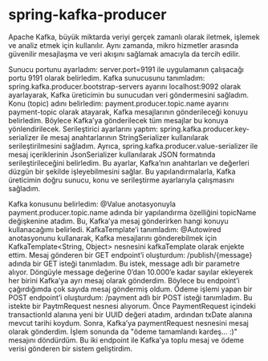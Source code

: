 # spring-kafka-producer

Apache Kafka, büyük miktarda veriyi gerçek zamanlı olarak iletmek, işlemek ve analiz etmek için kullanılır. Aynı zamanda, mikro hizmetler arasında güvenilir mesajlaşma ve veri akışını sağlamak amacıyla da tercih edilir.

Sunucu portunu ayarladım: server.port=9191 ile uygulamanın çalışacağı portu 9191 olarak belirledim.
Kafka sunucusunu tanımladım: spring.kafka.producer.bootstrap-servers ayarını localhost:9092 olarak ayarlayarak, Kafka üreticimin bu sunucudan veri göndermesini sağladım.
Konu (topic) adını belirledim: payment.producer.topic.name ayarını payment-topic olarak atayarak, Kafka mesajlarının gönderileceği konuyu belirledim. Böylece Kafka’ya gönderilecek tüm mesajlar bu konuya yönlendirilecek.
Serileştirici ayarlarını yaptım: spring.kafka.producer.key-serializer ile mesaj anahtarlarının StringSerializer kullanılarak serileştirilmesini sağladım. Ayrıca, spring.kafka.producer.value-serializer ile mesaj içeriklerinin JsonSerializer kullanılarak JSON formatında serileştirileceğini belirledim. Bu ayarlar, Kafka’nın anahtarları ve değerleri düzgün bir şekilde işleyebilmesini sağlar.
Bu yapılandırmalarla, Kafka üreticimin doğru sunucu, konu ve serileştirme ayarlarıyla çalışmasını sağladım.

Kafka konusunu belirledim: @Value anotasyonuyla payment.producer.topic.name adında bir yapılandırma özelliğini topicName değişkenine atadım. Bu, Kafka’ya mesaj gönderirken hangi konuyu kullanacağımı belirledi.
KafkaTemplate’i tanımladım: @Autowired anotasyonunu kullanarak, Kafka mesajlarını gönderebilmek için KafkaTemplate<String, Object> nesnesini kafkaTemplate olarak enjekte ettim.
Mesaj gönderen bir GET endpoint’i oluşturdum: /publish/{message} adında bir GET isteği tanımladım. Bu istek, message adlı bir parametre alıyor. Döngüyle message değerine 0’dan 10.000’e kadar sayılar ekleyerek her birini Kafka’ya ayrı mesaj olarak gönderdim. Böylece bu endpoint’i çağırdığımda çok sayıda mesaj göndermiş oldum.
Ödeme işlemi yapan bir POST endpoint’i oluşturdum: /payment adlı bir POST isteği tanımladım. Bu istekte bir PaytmRequest<PaymentRequest> nesnesi alıyorum. Önce PaymentRequest içindeki transactionId alanına yeni bir UUID değeri atadım, ardından txDate alanına mevcut tarihi koydum. Sonra, Kafka’ya paymentRequest nesnesini mesaj olarak gönderdim. İşlem sonunda da "ödeme tamamlandı kardeş... :)" mesajını döndürdüm.
Bu iki endpoint ile Kafka’ya toplu mesaj ve ödeme verisi gönderen bir sistem geliştirdim.

